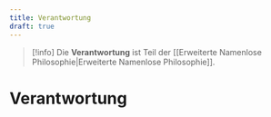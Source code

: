 ```yaml
---
title: Verantwortung
draft: true
---
```


> [!info]
> Die **Verantwortung** ist Teil der [[Erweiterte Namenlose Philosophie|Erweiterte Namenlose Philosophie]].

# Verantwortung